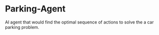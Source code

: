 # Parking-Agent
AI agent that would find the optimal sequence of actions to solve the a car parking problem.
